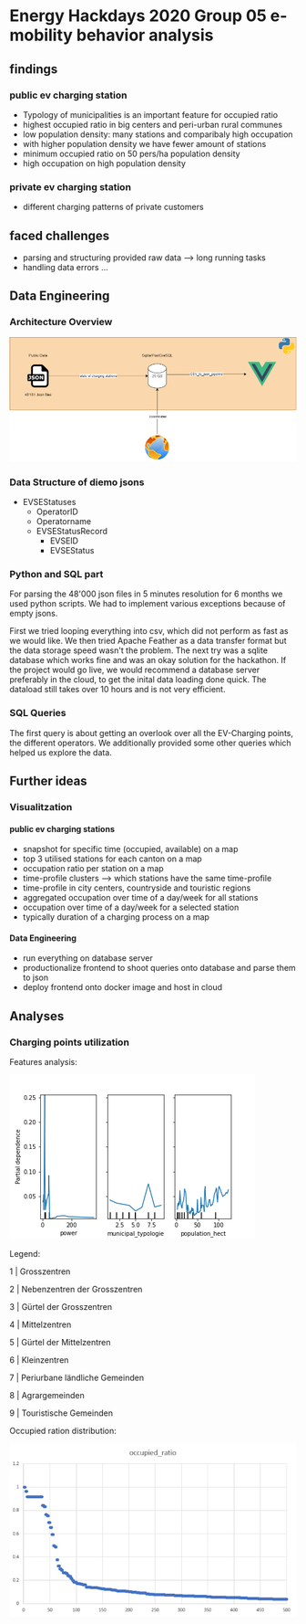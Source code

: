 # Energy Hackdays 2020 Group 05 e-mobility behavior analysis

## findings

### public ev charging station

- Typology of municipalities is an important feature for occupied ratio
- highest occupied ratio in big centers and peri-urban rural communes
- low population density: many stations and comparibaly high occupation
- with higher population density we have fewer amount of stations
- minimum occupied ratio on 50 pers/ha population density
- high occupation on high population density

### private ev charging station
- different charging patterns of private customers 

## faced challenges
- parsing and structuring provided raw data --> long running tasks
- handling data errors
...

        
## Data Engineering

### Architecture Overview

![Overview](/imgs/data_eng_architecture.png)


### Data Structure of diemo jsons

- EVSEStatuses
    - OperatorID 
    - Operatorname
    - EVSEStatusRecord
        - EVSEID
        - EVSEStatus
        
### Python and SQL part
For parsing the 48'000 json files in 5 minutes resolution for 6 months we used python scripts.
We had to implement various exceptions because of empty jsons.

First we tried looping everything into csv, which did not perform as fast as we would like.
We then tried Apache Feather as a data transfer format but the data storage speed wasn't the problem.
The next try was a sqlite database which works fine and was an okay solution for the hackathon.
If the project would go live, we would recommend a database server preferably in the cloud, to get the inital data loading done quick.
The dataload still takes over 10 hours and is not very efficient.

### SQL Queries
The first query is about getting an overlook over all the EV-Charging points, the different operators.
We additionally provided some other queries which helped us explore the data.
## Further ideas  
### Visualitzation
#### public ev charging stations
- snapshot for specific time (occupied, available) on a map
- top 3 utilised stations for each canton on a map
- occupation ratio per station on a map
- time-profile clusters --> which stations have the same time-profile
- time-profile in city centers, countryside and touristic regions
- aggregated occupation over time of a day/week for all stations
- occupation over time of a day/week for a selected station
- typically duration of a charging process on a map

#### Data Engineering
- run everything on database server
- productionalize frontend to shoot queries onto database and parse them to json
- deploy frontend onto docker image and host in cloud 

## Analyses

### Charging points utilization

Features analysis:

![extraTreesRegressor](/public_metrics_features_analysis/ExtraTreesRegressor.png)


Legend:

1 | Grosszentren

2 | Nebenzentren der Grosszentren

3 | Gürtel der Grosszentren

4 | Mittelzentren

5 | Gürtel der Mittelzentren

6 | Kleinzentren

7 | Periurbane ländliche Gemeinden

8 | Agrargemeinden

9 | Touristische Gemeinden


Occupied ration distribution:

![occupied_ratio_distribution](imgs/occupied_ratio_distribution.png)
